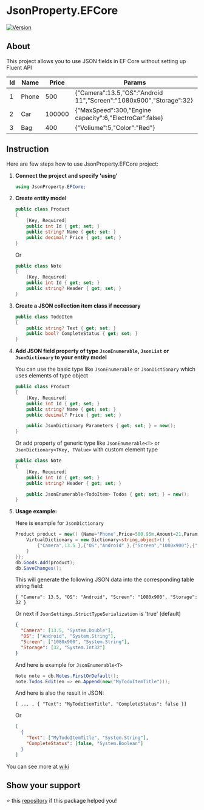 # JsonProperty.EFCore

[![Version](https://img.shields.io/nuget/vpre/JsonProperty.EFCore.svg)](https://www.nuget.org/packages/JsonProperty.EFCore)

## About

This project allows you to use JSON fields in EF Core without setting up Fluent API

| Id  | Name  | Price  | Params                                                             |
| --- | ----- | ------ | ------------------------------------------------------------------ |
| 1   | Phone | 500    | {"Camera":13.5,"OS":"Android 11","Screen":"1080x900","Storage":32} |
| 2   | Car   | 100000 | {"MaxSpeed":300,"Engine capacity":6,"ElectroCar":false}            |
| 3   | Bag   | 400    | {"Voliume":5,"Color":"Red"}                                        |

## Instruction

Here are few steps how to use JsonProperty.EFCore project:

1. **Connect the project and specify 'using'**

   ```cs
   using JsonProperty.EFCore;
   ```

1. **Create entity model**

   ```cs
   public class Product
   {
       [Key, Required]
       public int Id { get; set; }
       public string? Name { get; set; }
       public decimal? Price { get; set; }
   }
   ```

   Or

   ```cs
   public class Note
   {
       [Key, Required]
       public int Id { get; set; }
       public string? Header { get; set; }
   }
   ```

1. **Create a JSON collection item class if necessary**

   ```cs
   public class TodoItem
   {
       public string? Text { get; set; }
       public bool? CompleteStatus { get; set; }
   }
   ```

1. **Add JSON field property of type `JsonEnumerable`, `JsonList` or `JsonDictionary` to your entity model**

   You can use the basic type like `JsonEnumerable` or `JsonDictionary` which uses elements of type object

   ```cs
   public class Product
   {
       [Key, Required]
       public int Id { get; set; }
       public string? Name { get; set; }
       public decimal? Price { get; set; }

       public JsonDictionary Parameters { get; set; } = new();
   }
   ```

   Or add property of generic type like `JsonEnumerable<T>` or `JsonDictionary<TKey, TValue>` with custom element type

   ```cs
   public class Note
   {
       [Key, Required]
       public int Id { get; set; }
       public string? Header { get; set; }

       public JsonEnumerable<TodoItem> Todos { get; set; } = new();
   }
   ```

1. **Usage example:**

   Here is example for `JsonDictionary`

   ```cs
   Product product = new() {Name="Phone",Price=500.95m,Amount=21,Parameters={
       VirtualDictionary = new Dictionary<string,object>() {
           {"Camera",13.5 },{"OS","Android" },{"Screen","1080x900"},{"Storage",32}
       }
   }};
   db.Goods.Add(product);
   db.SaveChanges();
   ```

   This will generate the following JSON data into the corresponding table string field:

   ```
   { "Camera": 13.5, "OS": "Android", "Screen": "1080x900", "Storage": 32 }
   ```

   Or next if `JsonSettings.StrictTypeSerialization` is 'true' (default)

   ```json
   {
     "Camera": [13.5, "System.Double"],
     "OS": ["Android", "System.String"],
     "Screen": ["1080x900", "System.String"],
     "Storage": [32, "System.Int32"]
   }
   ```

   And here is example for `JsonEnumerable<T>`

   ```cs
   Note note = db.Notes.FirstOrDefault();
   note.Todos.Edit(en => en.Append(new("MyTodoItemTitle")));
   ```

   And here is also the result in JSON:

   ```
   [ ... , { "Text": "MyTodoItemTitle", "CompleteStatus": false }]
   ```

   Or

   ```json
   [
     {
       "Text": ["MyTodoItemTitle", "System.String"],
       "CompleteStatus": [false, "System.Boolean"]
     }
   ]
   ```

You can see more at [wiki](https://github.com/maxchistt/JsonProperty.EFCore/wiki)

## Show your support

⭐️ this [repository](https://github.com/maxchistt/JsonProperty.EFCore) if this package helped you!
